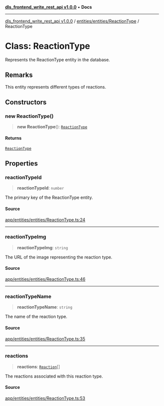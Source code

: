 [**dls_frontend_write_rest_api v1.0.0**](../../../../README.md) • **Docs**

***

[dls_frontend_write_rest_api v1.0.0](../../../../modules.md) / [entities/entities/ReactionType](../README.md) / ReactionType

# Class: ReactionType

Represents the ReactionType entity in the database.

## Remarks

This entity represents different types of reactions.

## Constructors

### new ReactionType()

> **new ReactionType**(): [`ReactionType`](ReactionType.md)

#### Returns

[`ReactionType`](ReactionType.md)

## Properties

### reactionTypeId

> **reactionTypeId**: `number`

The primary key of the ReactionType entity.

#### Source

[app/entities/entities/ReactionType.ts:24](https://github.com/No-Life-inc/dls_write_api/blob/3b6ede554338fca33854ae593d3c96d63a70eb98/app/entities/entities/ReactionType.ts#L24)

***

### reactionTypeImg

> **reactionTypeImg**: `string`

The URL of the image representing the reaction type.

#### Source

[app/entities/entities/ReactionType.ts:46](https://github.com/No-Life-inc/dls_write_api/blob/3b6ede554338fca33854ae593d3c96d63a70eb98/app/entities/entities/ReactionType.ts#L46)

***

### reactionTypeName

> **reactionTypeName**: `string`

The name of the reaction type.

#### Source

[app/entities/entities/ReactionType.ts:35](https://github.com/No-Life-inc/dls_write_api/blob/3b6ede554338fca33854ae593d3c96d63a70eb98/app/entities/entities/ReactionType.ts#L35)

***

### reactions

> **reactions**: [`Reaction`](../../Reaction/classes/Reaction.md)[]

The reactions associated with this reaction type.

#### Source

[app/entities/entities/ReactionType.ts:53](https://github.com/No-Life-inc/dls_write_api/blob/3b6ede554338fca33854ae593d3c96d63a70eb98/app/entities/entities/ReactionType.ts#L53)
